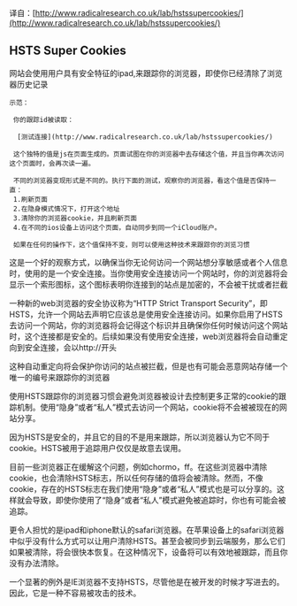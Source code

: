 译自：[http://www.radicalresearch.co.uk/lab/hstssupercookies/](http://www.radicalresearch.co.uk/lab/hstssupercookies/)

## HSTS Super Cookies
网站会使用用户具有安全特征的ipad,来跟踪你的浏览器，即使你已经清除了浏览器历史记录

    示范：
    
     你的跟踪id被读取：

      [测试连接](http://www.radicalresearch.co.uk/lab/hstssupercookies/)

     这个独特的值是js在页面生成的。页面试图在你的浏览器中去存储这个值，并且当你再次访问这个页面时，会再次读一遍。
      
     不同的浏览器变现形式是不同的。执行下面的测试，观察你的浏览器，看这个值是否保持一直：
     1.刷新页面
     2.在隐身模式情况下，打开这个地址
     3.清除你的浏览器cookie，并且刷新页面
     4.在不同的ios设备上访问这个页面，自动同步到同一个iCloud账户。

     如果在任何的操作下，这个值保持不变，则可以使用这种技术来跟踪你的浏览习惯

这是一个好的观察方式，以确保当你无论何访问一个网站想分享敏感或者个人信息时，使用的是一个安全连接。当你使用安全连接访问一个网站时，你的浏览器将会显示一个索形图标，这个图标表明你连接到的站点是加密的，不会被干扰或者拦截

一种新的web浏览器的安全协议称为“HTTP Strict Transport Security”，即HSTS，允许一个网站去声明它应该总是使用安全连接访问。如果你启用了HSTS去访问一个网站，你的浏览器将会记得这个标识并且确保你任何时候访问这个网站时，这个连接都是安全的。后续如果没有使用安全连接，web浏览器将会自动重定向到安全连接，会以http://开头

这种自动重定向将会保护你访问的站点被拦截，但是也有可能会恶意网站存储一个唯一的编号来跟踪你的浏览器

使用HSTS跟踪你的浏览器习惯会避免浏览器被设计去控制更多正常的cookie的跟踪机制。使用“隐身”或者“私人”模式去访问一个网站，cookie将不会被被现在的网站分享。

因为HSTS是安全的，并且它的目的不是用来跟踪，所以浏览器认为它不同于cookie。HSTS被用于追踪用户仅仅是故意去误用。

目前一些浏览器正在缓解这个问题，例如chormo，ff。在这些浏览器中清除cookie，也会清除HSTS标志，所以任何存储的值将会被清除。然而，不像cookie，存在的HSTS标志在我们使用“隐身”或者“私人”模式也是可以分享的。这样就会导致，即使你使用了“隐身”或者“私人”模式避免被追踪时，你也有可能会被追踪。

更令人担忧的是ipad和iphone默认的safari浏览器。在苹果设备上的safari浏览器中似乎没有什么方式可以让用户清除HSTS。甚至会被同步到云端服务，那么它们如果被清除，将会很快本恢复。在这种情况下，设备将可以有效地被跟踪，而且你没有办法清除。

一个显著的例外是IE浏览器不支持HSTS，尽管他是在被开发的时候才写进去的。因此，它是一种不容易被攻击的技术。


